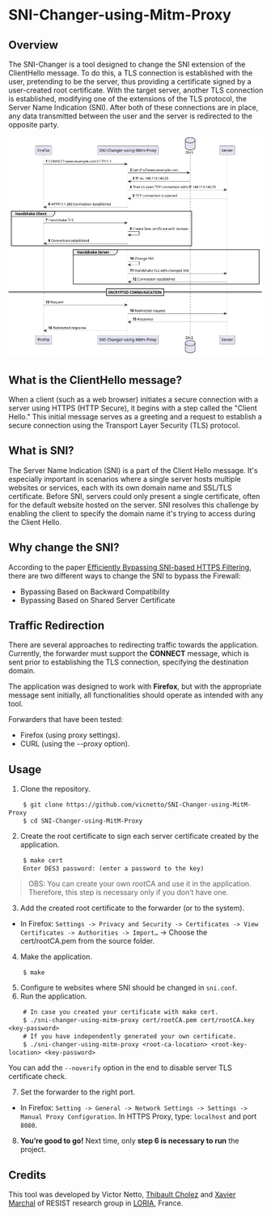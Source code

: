 # SNI-Changer-using-Mitm-Proxy

## Overview

The SNI-Changer is a tool designed to change the SNI extension of the ClientHello message. To do this, a TLS connection is established with the user, pretending to be the server, thus providing a certificate signed by a user-created root certificate. With the target server, another TLS connection is established, modifying one of the extensions of the TLS protocol, the Server Name Indication (SNI). After both of these connections are in place, any data transmitted between the user and the server is redirected to the opposite party.

![image](images/sni-changer-using-mitm-proxy.png)

## What is the ClientHello message?
When a client (such as a web browser) initiates a secure connection with a server using HTTPS (HTTP Secure), it begins with a step called the "Client Hello." This initial message serves as a greeting and a request to establish a secure connection using the Transport Layer Security (TLS) protocol.

## What is SNI?
The Server Name Indication (SNI) is a part of the Client Hello message. It's especially important in scenarios where a single server hosts multiple websites or services, each with its own domain name and SSL/TLS certificate. Before SNI, servers could only present a single certificate, often for the default website hosted on the server. SNI resolves this challenge by enabling the client to specify the domain name it's trying to access during the Client Hello.

## Why change the SNI?
According to the paper [Efficiently Bypassing SNI-based HTTPS Filtering](https://dl.ifip.org/db/conf/im/im2015exp/137348.pdf), there are two different ways to change the SNI to bypass the Firewall:
- Bypassing Based on Backward Compatibility
- Bypassing Based on Shared Server Certificate

## Traffic Redirection
There are several approaches to redirecting traffic towards the application. Currently, the forwarder must support the **CONNECT** message, which is sent prior to establishing the TLS connection, specifying the destination domain.

The application was designed to work with **Firefox**, but with the appropriate message sent initially, all functionalities should operate as intended with any tool.

Forwarders that have been tested:

- Firefox (using proxy settings).
- CURL (using the --proxy option).

## Usage
1. Clone the repository.
```shell
    $ git clone https://github.com/vicnetto/SNI-Changer-using-MitM-Proxy
    $ cd SNI-Changer-using-MitM-Proxy
```
2. Create the root certificate to sign each server certificate created by the application.
```shell
    $ make cert
    Enter DES3 password: (enter a password to the key)
```
> OBS: You can create your own rootCA and use it in the application. Therefore, this step is necessary only if you don’t have one.
3. Add the created root certificate to the forwarder (or to the system).
- In Firefox: `Settings -> Privacy and Security -> Certificates -> View Certificates -> Authorities -> Import…` -> Choose the cert/rootCA.pem from the source folder.
4. Make the application.
```shell
    $ make
```
5. Configure te websites where SNI should be changed in `sni.conf`.
6. Run the application.
```shell
    # In case you created your certificate with make cert.
    $ ./sni-changer-using-mitm-proxy cert/rootCA.pem cert/rootCA.key <key-password>
    # If you have independently generated your own certificate.
    $ ./sni-changer-using-mitm-proxy <root-ca-location> <root-key-location> <key-password>
```
You can add the `--noverify` option in the end to disable server TLS certificate check.

7. Set the forwarder to the right port.
- In Firefox: `Setting -> General -> Network Settings -> Settings -> Manual Proxy Configuration`. In HTTPS Proxy, type: `localhost` and port `8080`.
8. **You’re good to go!** Next time, only **step 6 is necessary to run** the project.

## Credits
This tool was developed by Victor Netto, [Thibault Cholez](https://github.com/cholezth) and [Xavier Marchal](https://github.com/Nayald) of RESIST research group in [LORIA](https://www.loria.fr/fr/), France.
